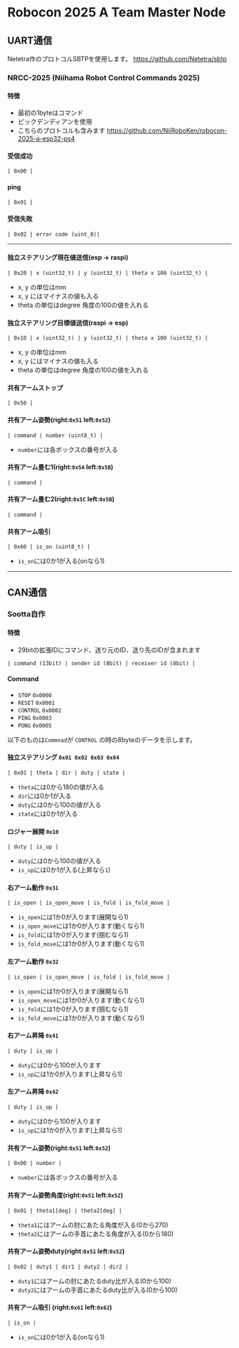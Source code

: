 # Robocon 2025 A Team Master Node

## UART通信
Netetra作のプロトコルSBTPを使用します。  https://github.com/Netetra/sbtp

### NRCC-2025 (Niihama Robot Control Commands 2025)
#### 特徴
- 最初の1byteはコマンド
- ビックデンディアンを使用
- こちらのプロトコルも含みます https://github.com/NiiRoboKen/robocon-2025-a-esp32-ps4

#### 受信成功
```
| 0x00 |
```

#### ping
```
| 0x01 |
```

#### 受信失敗
```
| 0x02 | error code (uint_8)|
```

--- 
#### 独立ステアリング現在値送信(esp -> raspi)
```
| 0x20 | x (uint32_t) | y (uint32_t) | theta x 100 (uint32_t) | 
```
- x, y の単位はmm
- x, y にはマイナスの値も入る
- theta の単位はdegree 角度の100の値を入れる


#### 独立ステアリング目標値送信(raspi -> esp)
```
| 0x10 | x (uint32_t) | y (uint32_t) | theta x 100 (uint32_t) | 
```
- x, y の単位はmm
- x, y にはマイナスの値も入る
- theta の単位はdegree 角度の100の値を入れる

#### 共有アームストップ
```
| 0x50 |
```

#### 共有アーム姿勢(right:`0x51` left:`0x52`)
```
| command | number (uint8_t) |
```
- `number`には各ボックスの番号が入る

#### 共有アーム畳む1(right:`0x5A` left:`0x5B`)
```
| command |
```

#### 共有アーム畳む2(right:`0x5C` left:`0x5B`)
```
| command |
```

#### 共有アーム吸引
```
| 0x60 | is_on (uint8_t) |
```
- `is_on`には0か1が入る(onなら1)


---

## CAN通信

### Sootta自作
#### 特徴
- 29bitの拡張IDにコマンド、送り元のID、送り先のIDが含まれます
```
| command (13bit) | sender id (8bit) | receiver id (8bit) |
```

#### Command
- `STOP`        `0x0000`
- `RESET`      `0x0001`
- `CONTROL`  `0x0002`
- `PING`        `0x0003`
- `PONG`        `0x0005`

以下のものは`Commnad`が `CONTROL` の時の8byteのデータを示します。

#### 独立ステアリング `0x01 0x02 0x03 0x04`
```
| 0x01 | theta | dir | duty | state |
```
- `theta`には0から180の値が入る
- `dir`には0か1が入る
- `duty`には0から100の値が入る
- `state`には0か1が入る

#### ロジャー展開 `0x10`
```
| duty | is_up |
```
- `duty`には0から100の値が入る
- `is_up`には0か1が入る(上昇なら`1`)

#### 右アーム動作 `0x31`
```
| is_open | is_open_move | is_fold | is_fold_move |
```
- `is_open`には1か0が入ります(展開なら1)
- `is_open_move`には1か0が入ります(動くなら1)
- `is_fold`には1か0が入ります(掴むなら1)
- `is_fold_move`には1か0が入ります(動くなら1)

#### 左アーム動作 `0x32`
```
| is_open | is_open_move | is_fold | is_fold_move |
```
- `is_open`には1か0が入ります(展開なら1)
- `is_open_move`には1か0が入ります(動くなら1)
- `is_fold`には1か0が入ります(掴むなら1)
- `is_fold_move`には1か0が入ります(動くなら1)

#### 右アーム昇降 `0x41`
``` 
| duty | is_up | 
```
- `duty`には0から100が入ります
- `is_up`には1か0が入ります(上昇なら1)

#### 左アーム昇降 `0x42`
```
| duty | is_up | 
```
- `duty`には0から100が入ります
- `is_up`には1か0が入ります(上昇なら1)

#### 共有アーム姿勢(right:`0x51` left:`0x52`)
```
| 0x00 | number |
```
- `number`には各ボックスの番号が入る

#### 共有アーム姿勢角度(right:`0x51` left:`0x52`)
```
| 0x01 | theta1[deg] | theta2[deg] | 
```
- `theta1`にはアームの肘にあたる角度が入る(0から270)
- `theta2`にはアームの手首にあたる角度が入る(0から180)

#### 共有アーム姿勢duty(right:`0x51` left:`0x52`)
```
| 0x02 | duty1 | dir1 | duty2 | dir2 | 
```
- `duty1`にはアームの肘にあたるduty比が入る(0から100)
- `duty2`にはアームの手首にあたるduty比が入る(0から100)

#### 共有アーム吸引 (right:`0x61` left:`0x62`)
```
| is_on |
```
- `is_on`には0か1が入る(onなら1)


